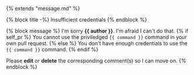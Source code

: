 {% extends "message.md" %}

{% block title -%}
Insufficient credentials
{% endblock %}

{% block message %}
I'm sorry **{{ author }}**. I'm afraid I can't do that.
{% if self_pr %}
You cannot use the priviledged `{{ command }}` command in your own pull
request.
{% else %}
You don't have enough credentials to use the `{{ command }}` command.
{% endif %}

Please **edit** or **delete** the corresponding comment(s) so I can move on.
{% endblock %}
